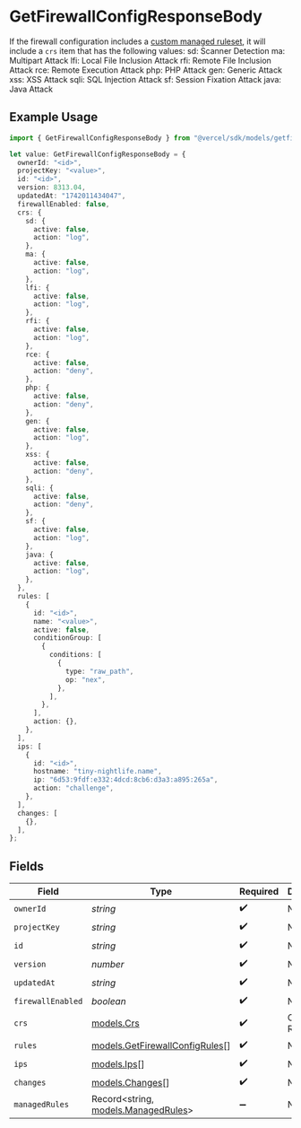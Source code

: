 # GetFirewallConfigResponseBody

If the firewall configuration includes a [custom managed ruleset](https://vercel.com/docs/security/vercel-waf/managed-rulesets), it will include a `crs` item that has the following values: sd: Scanner Detection ma: Multipart Attack lfi: Local File Inclusion Attack rfi: Remote File Inclusion Attack rce: Remote Execution Attack php: PHP Attack gen: Generic Attack xss: XSS Attack sqli: SQL Injection Attack sf: Session Fixation Attack java: Java Attack

## Example Usage

```typescript
import { GetFirewallConfigResponseBody } from "@vercel/sdk/models/getfirewallconfigop.js";

let value: GetFirewallConfigResponseBody = {
  ownerId: "<id>",
  projectKey: "<value>",
  id: "<id>",
  version: 8313.04,
  updatedAt: "1742011434047",
  firewallEnabled: false,
  crs: {
    sd: {
      active: false,
      action: "log",
    },
    ma: {
      active: false,
      action: "log",
    },
    lfi: {
      active: false,
      action: "log",
    },
    rfi: {
      active: false,
      action: "log",
    },
    rce: {
      active: false,
      action: "deny",
    },
    php: {
      active: false,
      action: "deny",
    },
    gen: {
      active: false,
      action: "log",
    },
    xss: {
      active: false,
      action: "deny",
    },
    sqli: {
      active: false,
      action: "deny",
    },
    sf: {
      active: false,
      action: "log",
    },
    java: {
      active: false,
      action: "log",
    },
  },
  rules: [
    {
      id: "<id>",
      name: "<value>",
      active: false,
      conditionGroup: [
        {
          conditions: [
            {
              type: "raw_path",
              op: "nex",
            },
          ],
        },
      ],
      action: {},
    },
  ],
  ips: [
    {
      id: "<id>",
      hostname: "tiny-nightlife.name",
      ip: "6d53:9fdf:e332:4dcd:8cb6:d3a3:a895:265a",
      action: "challenge",
    },
  ],
  changes: [
    {},
  ],
};
```

## Fields

| Field                                                                  | Type                                                                   | Required                                                               | Description                                                            |
| ---------------------------------------------------------------------- | ---------------------------------------------------------------------- | ---------------------------------------------------------------------- | ---------------------------------------------------------------------- |
| `ownerId`                                                              | *string*                                                               | :heavy_check_mark:                                                     | N/A                                                                    |
| `projectKey`                                                           | *string*                                                               | :heavy_check_mark:                                                     | N/A                                                                    |
| `id`                                                                   | *string*                                                               | :heavy_check_mark:                                                     | N/A                                                                    |
| `version`                                                              | *number*                                                               | :heavy_check_mark:                                                     | N/A                                                                    |
| `updatedAt`                                                            | *string*                                                               | :heavy_check_mark:                                                     | N/A                                                                    |
| `firewallEnabled`                                                      | *boolean*                                                              | :heavy_check_mark:                                                     | N/A                                                                    |
| `crs`                                                                  | [models.Crs](../models/crs.md)                                         | :heavy_check_mark:                                                     | Custom Ruleset                                                         |
| `rules`                                                                | [models.GetFirewallConfigRules](../models/getfirewallconfigrules.md)[] | :heavy_check_mark:                                                     | N/A                                                                    |
| `ips`                                                                  | [models.Ips](../models/ips.md)[]                                       | :heavy_check_mark:                                                     | N/A                                                                    |
| `changes`                                                              | [models.Changes](../models/changes.md)[]                               | :heavy_check_mark:                                                     | N/A                                                                    |
| `managedRules`                                                         | Record<string, [models.ManagedRules](../models/managedrules.md)>       | :heavy_minus_sign:                                                     | N/A                                                                    |